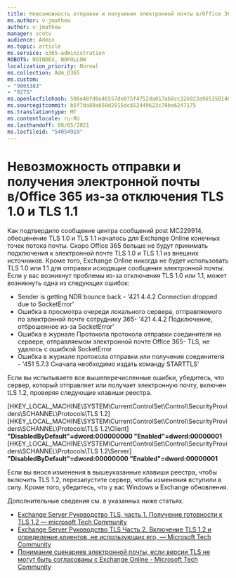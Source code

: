 ```yaml
---
title: Невозможность отправки и получения электронной почты в/Office 365 из-за отключения TLS 1.0 и TLS 1.1
ms.author: v-jmathew
author: v-jmathew
manager: scotv
audience: Admin
ms.topic: article
ms.service: o365-administration
ROBOTS: NOINDEX, NOFOLLOW
localization_priority: Normal
ms.collection: Adm_O365
ms.custom:
- "9005383"
- "9275"
ms.openlocfilehash: 508e48fd0e46557de075f4752da017ab8cc326923a965350140e598f7f7cf557
ms.sourcegitcommit: b5f7da89a650d2915dc652449623c78be6247175
ms.translationtype: MT
ms.contentlocale: ru-RU
ms.lasthandoff: 08/05/2021
ms.locfileid: "54054919"
---
```

# <a name="unable-to-sendreceive-email-tofrom-office-365-because-of-the-tls-10-and-tls-11-disablement"></a>Невозможность отправки и получения электронной почты в/Office 365 из-за отключения TLS 1.0 и TLS 1.1

Как подтвердило сообщение центра сообщений post MC229914, обесценение TLS 1.0 и TLS 1.1 началось для Exchange Online конечных точек потока почты. Скоро Office 365 больше не будут принимать подключения к электронной почте TLS 1.0 и TLS 1.1 из внешних источников. Кроме того, Exchange Online никогда не будет использовать TLS 1.0 или 1.1 для отправки исходящие сообщения электронной почты. Если у вас возникнут проблемы из-за отключения TLS 1.0 или 1.1, может возникнуть одна из следующих ошибок:

- Sender is getting NDR bounce back - '421 4.4.2 Connection dropped due to SocketError'
- Ошибка в просмотра очереди локального сервера, отправляемого по электронной почте сотруднику 365- '421 4.4.2 Подключение, отброшенное из-за SocketError'
- Ошибка в журнале Протокола протокола отправки соединителя на сервере, отправляемом электронной почте Office 365- TLS, не удалось с ошибкой SocketError [](https://docs.microsoft.com/exchange/mail-flow/connectors/protocol-logging)
- Ошибка в журнале протокола отправки или получения соединителя - '451 5.7.3 Сначала необходимо издать команду STARTTLS'

Если вы испытываете все вышеперечисленные ошибки, убедитесь, что сервер, который отправляет или получает электронную почту, включен tLS 1.2, проверяя следующие клавиши реестра.

[HKEY_LOCAL_MACHINE\SYSTEM\CurrentControlSet\Control\SecurityProviders\SCHANNEL\Protocols\TLS 1.2] [HKEY_LOCAL_MACHINE\SYSTEM\CurrentControlSet\Control\SecurityProviders\SCHANNEL\Protocols\TLS 1.2\Client] **"DisabledByDefault"=dword:000000000 "Enabled"=dword:00000001** [HKEY_LOCAL_MACHINE\SYSTEM\CurrentControlSet\Control\SecurityProviders\SCHANNEL\Protocols\TLS 1.2\Server] **"DisabledByDefault"=dword:00000000 "Enabled"=dword:00000001**

Если вы внося изменения в вышеуказанные клавиши реестра, чтобы включить TLS 1.2, перезапустите сервер, чтобы изменения вступили в силу. Кроме того, убедитесь, что у вас Windows и Exchange обновления.

Дополнительные сведения см. в указанных ниже статьях.

- [Exchange Server Руководство TLS, часть 1. Получение готовности к TLS 1.2 — microsoft Tech Community](https://techcommunity.microsoft.com/t5/exchange-team-blog/exchange-server-tls-guidance-part-1-getting-ready-for-tls-1-2/ba-p/607649)
- [Exchange Server Руководство TLS Часть 2. Включение TLS 1.2 и определение клиентов, не использующих его, — Microsoft Tech Community](https://techcommunity.microsoft.com/t5/exchange-team-blog/exchange-server-tls-guidance-part-2-enabling-tls-1-2-and/ba-p/607761)
- [Понимание сценариев электронной почты, если версии TLS не могут быть согласованы с Exchange Online - Microsoft Tech Community](https://techcommunity.microsoft.com/t5/exchange-team-blog/understanding-email-scenarios-if-tls-versions-cannot-be-agreed/ba-p/2065089)
